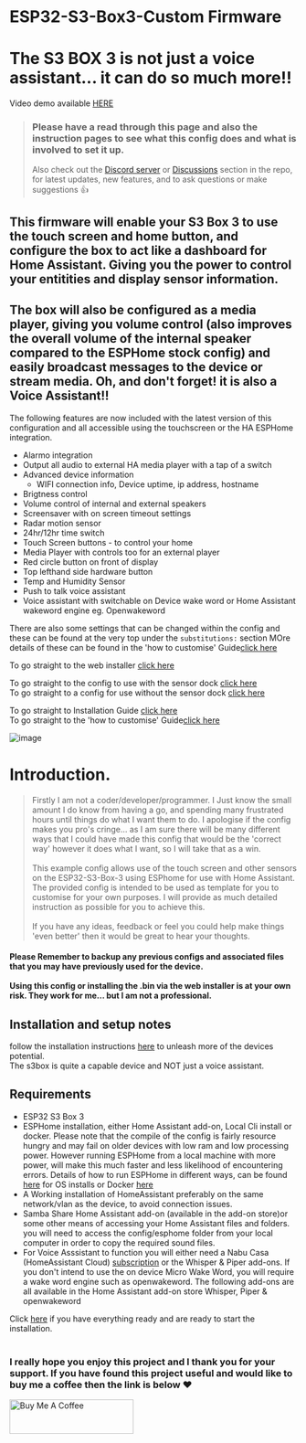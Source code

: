 # ESP32-S3-Box3-Custom Firmware
# The S3 BOX 3  is not just a voice assistant... it can do so much more!! 
Video demo available [HERE](<https://youtu.be/5W52TOQU_oM>)
> ### Please have a read through this page and also the instruction pages to see what this config does and what is involved to set it up.
> Also check out the [Discord server](<https://discord.gg/U3SRYCG6Kp>) or [Discussions](<https://github.com/BigBobbas/ESP32-S3-Box3-Custom-ESPHome/discussions>) section in the repo, for latest updates, new features, and to ask questions or make suggestions 👍

## This firmware will enable your S3 Box 3 to use the touch screen and home button, and configure the box to act like a dashboard for Home Assistant. Giving you the power to control your entitities and display sensor information. 
## The box will also be configured as a media player, giving you volume control (also improves the overall volume of the internal speaker compared to the ESPHome stock config) and easily broadcast messages to the device or stream media. Oh, and don't forget! it is also a Voice Assistant!!
The following features are now included with the latest version of this configuration and all accessible using the touchscreen or the HA ESPHome integration.
- Alarmo integration
- Output all audio to external HA media player with a tap of a switch
- Advanced device information
  - WIFI connection info, Device uptime, ip address, hostname
- Brigtness control
- Volume control of internal and external speakers
- Screensaver with on screen timeout settings
- Radar motion sensor
- 24hr/12hr time switch
- Touch Screen buttons - to control your home
- Media Player with controls too for an external player
- Red circle button on front of display
- Top lefthand side hardware button
- Temp and Humidity Sensor
- Push to talk voice assistant
- Voice assistant with switchable on Device wake word or Home Assistant wakeword engine eg. Openwakeword

There are also some settings that can be changed within the config and these can be found at the very top under the `substitutions:` section MOre details of these can be found in the 'how to customise' Guide[click here](<https://github.com/BigBobbas/ESP32-S3-Box3-Custom-ESPHome/blob/main/instructions/make%20it%20your%20own.md>)<BR>


To go straight to the web installer [click here](<https://support.bbdl.co.uk>)<br>
 
To go straight to the config to use with the sensor dock [click here](<https://github.com/BigBobbas/ESP32-S3-Box3-Custom-ESPHome/blob/main/s3b.yaml>)<br>
To go straight to a config for use without the sensor dock [click here](<https://github.com/BigBobbas/ESP32-S3-Box3-Custom-ESPHome/blob/main/s3b_no_sensors.yaml>)<br>
 
To go straight to Installation Guide [click here](<https://github.com/BigBobbas/ESP32-S3-Box3-Custom-ESPHome/blob/main/instructions/installation%20guide.md>)<br>
To go straight to the 'how to customise' Guide[click here](<https://github.com/BigBobbas/ESP32-S3-Box3-Custom-ESPHome/blob/main/instructions/make%20it%20your%20own.md>)<BR>

![image](https://github.com/BigBobbas/ESP32-S3-Box3-Custom-ESPHome/assets/150487209/f70ec539-1d08-4ba2-84ad-684866000986)

 
 # Introduction.<br>
 >Firstly I am not a coder/developer/programmer. I Just know the small amount I do know from having a go, and spending many frustrated hours until things do what I want them to do. I apologise if the config makes you pro's cringe... as I am sure there will be many different ways that I could have made this config that would be the 'correct way' however it does what I want, so I will take that as a win.<br><br> 
This example config allows use of the touch screen and other sensors on the ESP32-S3-Box-3 using ESPhome for use with Home Assistant. The provided config is intended to be used as template for you to customise for your own purposes. I will provide as much detailed instruction as possible for you to achieve this.<br><br>
If you have any ideas, feedback or feel you could help make things 'even better' then it would be great to hear your thoughts.
#### Please Remember to backup any previous configs and associated files that you may have previously used for the device. <br><br>Using this config or installing the .bin via the web installer is at your own risk. They work for me... but I am not a professional.
 
## Installation and setup notes
follow the installation instructions [here](<https://github.com/BigBobbas/ESP32-S3-Box3-Custom-ESPHome/blob/main/instructions/installation%20guide.md>) 
to unleash more of the devices potential.<br>
The s3box is quite a capable device and NOT just a voice assistant.

 ## Requirements
 * ESP32 S3 Box 3
 * ESPHome installation, either Home Assistant add-on, Local Cli install or docker.
   Please note that the compile of the config is fairly resource hungry and may fail on older devices with low ram and low processing power. However running ESPHome from a local machine with more power, will make this much faster and less likelihood of encountering errors.
   Details of how to run ESPHome in different ways, can be found [here](<https://esphome.io/guides/installing_esphome.html>) for OS installs or Docker [here](<https://esphome.io/guides/getting_started_command_line.html>) 
 * A Working installation of HomeAssistant preferably on the same network/vlan as the device, to avoid connection issues.
 * Samba Share Home Assistant add-on (available in the add-on store)or some other means of accessing your Home Assistant files and folders. you will need to access the config/esphome folder from your local computer in order to copy the required sound files. 
 * For Voice Asssistant to function you will either need a Nabu Casa (HomeAssistant Cloud) [subscription](<https://www.nabucasa.com/>) or the Whisper & Piper add-ons. If you don't intend to use the on device Micro Wake Word, you will require a wake word engine such as openwakeword. The following add-ons are all available in the Home Assistant add-on store Whisper, Piper & openwakeword

Click [here](<https://github.com/BigBobbas/ESP32-S3-Box3-Custom-ESPHome/blob/main/instructions/installation%20guide.md>) if you have everything ready and are ready to start the installation.<br><br>

### I really hope you enjoy this project and I thank you for your support. If you have found this project useful and would like to buy me a coffee then the link is below ❤️<br>
<a href="https://www.buymeacoffee.com/BigBobba" target="_blank"><img src="https://cdn.buymeacoffee.com/buttons/v2/default-yellow.png" alt="Buy Me A Coffee" style="height: 60px !important;width: 217px !important;" ></a>
